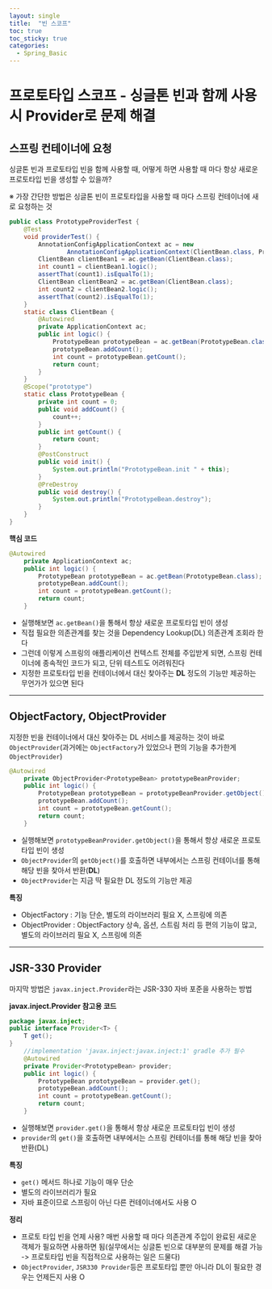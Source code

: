 ```yaml
---
layout: single
title:  "빈 스코프"
toc: true
toc_sticky: true
categories:
  - Spring_Basic 
---
```


#  프로토타입 스코프 - 싱글톤 빈과 함께 사용시 Provider로 문제 해결



## 스프링 컨테이너에 요청



싱글톤 빈과 프로토타입 빈을 함께 사용할 때, 어떻게 하면 사용할 때 마다 항상 새로운 프로토타입 빈을 생성할 수 있을까?

※ 가장 간단한 방법은 싱글톤 빈이 프로토타입을 사용할 때 마다 스프링 컨테이너에 새로 요청하는 것



```java
public class PrototypeProviderTest {
    @Test
    void providerTest() {
        AnnotationConfigApplicationContext ac = new
                AnnotationConfigApplicationContext(ClientBean.class, PrototypeBean.class);
        ClientBean clientBean1 = ac.getBean(ClientBean.class);
        int count1 = clientBean1.logic();
        assertThat(count1).isEqualTo(1);
        ClientBean clientBean2 = ac.getBean(ClientBean.class);
        int count2 = clientBean2.logic();
        assertThat(count2).isEqualTo(1);
    }
    static class ClientBean {
        @Autowired
        private ApplicationContext ac;
        public int logic() {
            PrototypeBean prototypeBean = ac.getBean(PrototypeBean.class);
            prototypeBean.addCount();
            int count = prototypeBean.getCount();
            return count;
        }
    }
    @Scope("prototype")
    static class PrototypeBean {
        private int count = 0;
        public void addCount() {
            count++;
        }
        public int getCount() {
            return count;
        }
        @PostConstruct
        public void init() {
            System.out.println("PrototypeBean.init " + this);
        }
        @PreDestroy
        public void destroy() {
            System.out.println("PrototypeBean.destroy");
        }
    }
}
```



**핵심 코드**

```java
@Autowired
    private ApplicationContext ac;
    public int logic() {
        PrototypeBean prototypeBean = ac.getBean(PrototypeBean.class);
        prototypeBean.addCount();
        int count = prototypeBean.getCount();
        return count;
    }
```

- 실행해보면 `ac.getBean()`을 통해서 항상 새로운 프로토타입 빈이 생성
- 직접 필요한 의존관계를 찾는 것을 Dependency Lookup(DL) 의존관계 조회라 한다
- 그런데 이렇게 스프링의 애플리케이션 컨텍스트 전체를 주입받게 되면, 스프링 컨테이너에 종속적인 코드가 되고, 단위 테스트도 어려워진다
- 지정한 프로토타입 빈을 컨테이너에서 대신 찾아주는 **DL** 정도의 기능만 제공하는 무언가가 있으면 된다



---



## ObjectFactory, ObjectProvider

지정한 빈을 컨테이너에서 대신 찾아주는 DL 서비스를 제공하는 것이 바로 `ObjectProvider`(과거에는 `ObjectFactory`가 있었으나 편의 기능을 추가한게 `ObjectProvider`)

```java
@Autowired
    private ObjectProvider<PrototypeBean> prototypeBeanProvider;
    public int logic() {
        PrototypeBean prototypeBean = prototypeBeanProvider.getObject();
        prototypeBean.addCount();
        int count = prototypeBean.getCount();
        return count;
    }
```

- 실행해보면 `prototypeBeanProvider.getObject()`을 통해서 항상 새로운 프로토타입 빈이 생성
- `ObjectProvider`의 `getObject()`를 호출하면 내부에서는 스프링 컨테이너를 통해 해당 빈을 찾아서 반환(**DL**)
- `ObjectProvider`는 지금 딱 필요한 DL 정도의 기능만 제공



**특징**

- ObjectFactory : 기능 단순, 별도의 라이브러리 필요 X, 스프링에 의존
- ObjectProvider : ObjectFactory 상속, 옵션, 스트림 처리 등 편의 기능이 많고, 별도의 라이브러리 필요 X, 스프링에 의존

---



## JSR-330 Provider



마지막 방법은 `javax.inject.Provider`라는 JSR-330 자바 포준을 사용하는 방법



**javax.inject.Provider 참고용 코드**

```java
package javax.inject;
public interface Provider<T> {
    T get();
}
    //implementation 'javax.inject:javax.inject:1' gradle 추가 필수
    @Autowired
    private Provider<PrototypeBean> provider;
    public int logic() {
        PrototypeBean prototypeBean = provider.get();
        prototypeBean.addCount();
        int count = prototypeBean.getCount();
        return count;
    }
```

- 실행해보면 `provider.get()`을 통해서 항상 새로운 프로토타입 빈이 생성
- `provider`의 `get()`을 호출하면 내부에서는 스프링 컨테이너를 통해 해당 빈을 찾아 반환(DL)



**특징**

- `get()` 메서드 하나로 기능이 매우 단순
- 별도의 라이브러리가 필요
- 자바 표준이므로 스프링이 아닌 다른 컨테이너에서도 사용 O



**정리**

- 프로토 타입 빈을 언제 사용? 매번 사용할 때 마다 의존관계 주입이 완료된 새로운 객체가 필요하면 사용하면 됨(실무에서는 싱글톤 빈으로 대부분의 문제를 해결 가능 -> 프로토타입 빈을 직접적으로 사용하는 일은 드물다)
- `ObjectProvider`, `JSR330 Provider`등은 프로토타입 뿐만 아니라 DL이 필요한 경우는 언제든지 사용 O
